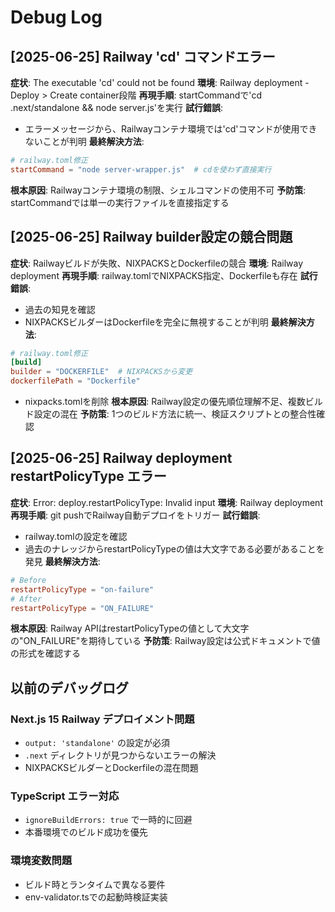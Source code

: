 # Debug Log

## [2025-06-25] Railway 'cd' コマンドエラー
**症状**: The executable 'cd' could not be found
**環境**: Railway deployment - Deploy > Create container段階
**再現手順**: startCommandで'cd .next/standalone && node server.js'を実行
**試行錯誤**: 
- エラーメッセージから、Railwayコンテナ環境では'cd'コマンドが使用できないことが判明
**最終解決方法**: 
```toml
# railway.toml修正
startCommand = "node server-wrapper.js"  # cdを使わず直接実行
```
**根本原因**: Railwayコンテナ環境の制限、シェルコマンドの使用不可
**予防策**: startCommandでは単一の実行ファイルを直接指定する

## [2025-06-25] Railway builder設定の競合問題
**症状**: Railwayビルドが失敗、NIXPACKSとDockerfileの競合
**環境**: Railway deployment
**再現手順**: railway.tomlでNIXPACKS指定、Dockerfileも存在
**試行錯誤**: 
- 過去の知見を確認
- NIXPACKSビルダーはDockerfileを完全に無視することが判明
**最終解決方法**: 
```toml
# railway.toml修正
[build]
builder = "DOCKERFILE"  # NIXPACKSから変更
dockerfilePath = "Dockerfile"
```
- nixpacks.tomlを削除
**根本原因**: Railway設定の優先順位理解不足、複数ビルド設定の混在
**予防策**: 1つのビルド方法に統一、検証スクリプトとの整合性確認

## [2025-06-25] Railway deployment restartPolicyType エラー
**症状**: Error: deploy.restartPolicyType: Invalid input
**環境**: Railway deployment
**再現手順**: git pushでRailway自動デプロイをトリガー
**試行錯誤**: 
- railway.tomlの設定を確認
- 過去のナレッジからrestartPolicyTypeの値は大文字である必要があることを発見
**最終解決方法**: 
```toml
# Before
restartPolicyType = "on-failure"
# After  
restartPolicyType = "ON_FAILURE"
```
**根本原因**: Railway APIはrestartPolicyTypeの値として大文字の"ON_FAILURE"を期待している
**予防策**: Railway設定は公式ドキュメントで値の形式を確認する

## 以前のデバッグログ

### Next.js 15 Railway デプロイメント問題
- `output: 'standalone'` の設定が必須
- `.next` ディレクトリが見つからないエラーの解決
- NIXPACKSビルダーとDockerfileの混在問題

### TypeScript エラー対応
- `ignoreBuildErrors: true` で一時的に回避
- 本番環境でのビルド成功を優先

### 環境変数問題
- ビルド時とランタイムで異なる要件
- env-validator.tsでの起動時検証実装